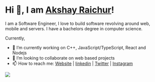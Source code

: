 # Hi 👋, I am [Akshay Raichur](https://akshayraichur.com)!

I am a Software Engineer, I love to build software revolving around web, mobile and servers. I have a bachelors degree in computer science.

Currently, 
- 🔭 I’m currently working on C++, JavaScript/TypeScript, React and Nodejs
- 👯 I’m looking to collaborate on web based projects
- 📫 How to reach me: [Website](https://akshayraichur.com) | [linkedin](https://www.linkedin.com/in/akshay-raichur) | [Twitter](https://twitter.com/akshayvraichur) | [Instagram](https://instagram.com/akshayraichur)

<!-- 
<a href="https://github.com/akshayraichur/github-readme-stats"><img align="center" src="https://github-readme-stats.vercel.app/api?username=akshayraichur&show_icons=true&include_all_commits=true&theme=buefy&hide_border=true" alt="Akshay's github stats" /></a> 
-->

<a href="https://github.com/akshayraichur/github-readme-stats"><img align="center" src="https://github-readme-stats.vercel.app/api/top-langs/?username=akshayraichur&layout=compact&theme=buefy&hide_border=true" /></a>

<!--
**akshayraichur/akshayraichur** is a ✨ _special_ ✨ repository because its `README.md` (this file) appears on your GitHub profile.

Here are some ideas to get you started:

- 🔭 I’m currently working on ...
- 🌱 I’m currently learning ...
- 👯 I’m looking to collaborate on ...
- 🤔 I’m looking for help with ...
- 💬 Ask me about ...
- 📫 How to reach me: ...
- 😄 Pronouns: ...
- ⚡ Fun fact: ...
-->
